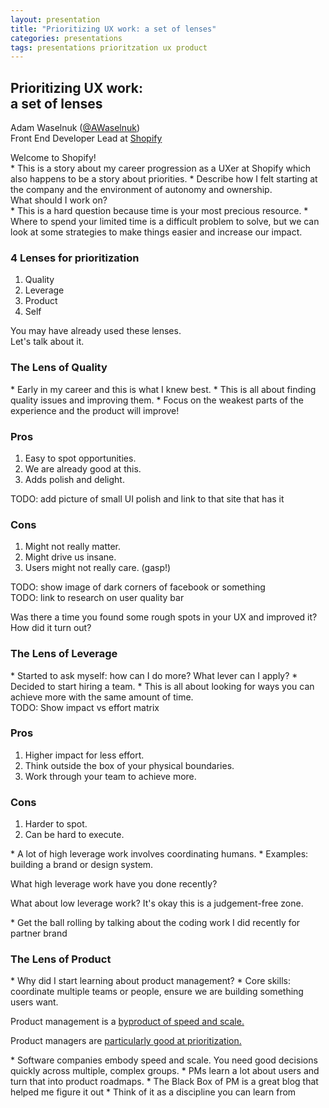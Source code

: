 ```yaml
---
layout: presentation
title: "Prioritizing UX work: a set of lenses"
categories: presentations
tags: presentations prioritzation ux product
---
```


<section>
  <h2>Prioritizing UX work:<br>a set of lenses</h2>
  <p>
    Adam Waselnuk (<a href="https://twitter.com/AWaselnuk">@AWaselnuk</a>)
    <br>
    Front End Developer Lead at <a href="https://ux.shopify.com/">Shopify</a>
  </p>
</section>

<section data-background-image="https://www.shareicon.net/data/2015/12/15/687914_email_512x512.png" data-background-size="200px">
  Welcome to Shopify!

  <aside class="notes" data-markdown>
    * This is a story about my career progression as a UXer at Shopify which also happens to be a story about priorities.
    * Describe how I felt starting at the company and the environment of autonomy and ownership.
  </aside>
</section>

<section>
  What should I work on?

  <aside class="notes" data-markdown>
    * This is a hard question because time is your most precious resource.
    * Where to spend your limited time is a difficult problem to solve, but we can look at some strategies to make things easier and increase our impact.
  </aside>
</section>

<section>
  <h3>4 Lenses for prioritization</h3>
  <ol>
    <li class="fragment fade-left">Quality</li>
    <li class="fragment fade-left">Leverage</li>
    <li class="fragment fade-left">Product</li>
    <li class="fragment fade-left">Self</li>
  </ol>
</section>

<section data-background-color="#82589c">
  <p>You may have already used these lenses.<br>Let's talk about it.</p>
</section>

<section>
  <h3>The Lens of Quality</h3>

  <aside class="notes" data-markdown>
    * Early in my career and this is what I knew best.
    * This is all about finding quality issues and improving them.
    * Focus on the weakest parts of the experience and the product will improve!
  </aside>
</section>

<section>
  <h3>Pros</h3>
  <ol>
    <li>Easy to spot opportunities.</li>
    <li>We are already good at this.</li>
    <li>Adds polish and delight.</li>
  </ol>
</section>

<section>
  TODO: add picture of small UI polish and link to that site that has it
</section>

<section>
  <h3>Cons</h3>
  <ol>
    <li>Might not really matter.</li>
    <li>Might drive us insane.</li>
    <li>Users might not really care. (gasp!)</li>
  </ol>
</section>

<section>
  TODO: show image of dark corners of facebook or something
</section>

<section>
  TODO: link to research on user quality bar
</section>

<section data-background-color="#82589c">
  <p>Was there a time you found some rough spots in your UX and improved it? How did it turn out?</p>
</section>

<section>
  <h3>The Lens of Leverage</h3>

  <aside class="notes" data-markdown>
    * Started to ask myself: how can I do more? What lever can I apply?
    * Decided to start hiring a team.
    * This is all about looking for ways you can achieve more with the same amount of time.
  </aside>
</section>

<section>
  TODO: Show impact vs effort matrix
</section>

<section>
  <h3>Pros</h3>
  <ol>
    <li>Higher impact for less effort.</li>
    <li>Think outside the box of your physical boundaries.</li>
    <li>Work through your team to achieve more.</li>
  </ol>
</section>

<section>
  <h3>Cons</h3>
  <ol>
    <li>Harder to spot.</li>
    <li>Can be hard to execute.</li>
  </ol>

  <aside class="notes" data-markdown>
    * A lot of high leverage work involves coordinating humans.
    * Examples: building a brand or design system.
  </aside>
</section>

<section data-background-color="#82589c">
  <p>What high leverage work have you done recently?</p>
  <p>What about low leverage work? It's okay this is a judgement-free zone.</p>

  <aside class="notes" data-markdown>
    * Get the ball rolling by talking about the coding work I did recently for partner brand
  </aside>
</section>

<section>
  <h3>The Lens of Product</h3>

  <aside class="notes" data-markdown>
    * Why did I start learning about product management?
    * Core skills: coordinate multiple teams or people, ensure we are building something users want.
  </aside>
</section>

<section>
  <p>Product management is a <a href="https://blackboxofpm.com/the-black-box-of-product-management-3feb65db6ddb">byproduct of speed and scale.</a></p>

  <p>Product managers are <a href="https://blackboxofpm.com/ruthless-prioritization-e4256e3520a9">particularly good at prioritization.</a></p>

  <aside class="notes" data-markdown>
    * Software companies embody speed and scale. You need good decisions quickly across multiple, complex groups.
    * PMs learn a lot about users and turn that into product roadmaps.
    * The Black Box of PM is a great blog that helped me figure it out
    * Think of it as a discipline you can learn from
  </aside>
</section>

<section>

</section>
